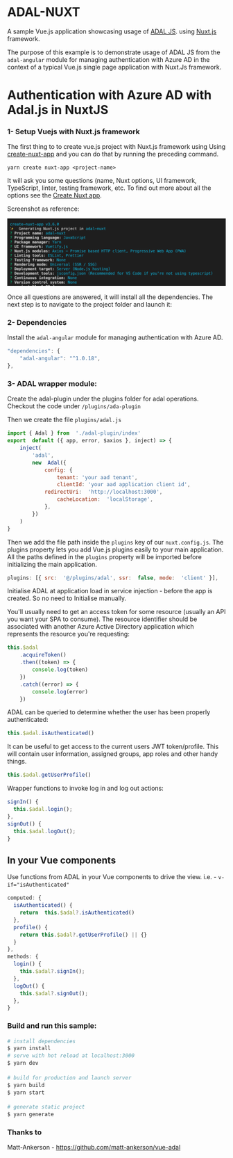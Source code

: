# ADAL-NUXT

A sample Vue.js application showcasing usage of [ADAL JS](https://github.com/AzureAD/azure-activedirectory-library-for-js). using [Nuxt.js](https://nuxtjs.org/) framework.

The purpose of this example is to demonstrate usage of ADAL JS from the `adal-angular` module for managing authentication with Azure AD in the context of a typical Vue.js single page application with Nuxt.Js framework.

# Authentication with Azure AD with Adal.js in NuxtJS

### 1- Setup Vuejs with Nuxt.js framework

The first thing to to create vue.js project with Nuxt.js framework using Using [create-nuxt-app](https://nuxtjs.org/docs/2.x/get-started/installation) and you can do that by running the preceding command.

```
yarn create nuxt-app <project-name>
```

It will ask you some questions (name, Nuxt options, UI framework, TypeScript, linter, testing framework, etc. To find out more about all the options see the [Create Nuxt app](https://github.com/nuxt/create-nuxt-app/blob/master/README.md).

Screenshot as reference:

![enter image description here](https://github.com/hakim-ali/adal-nuxt-portal/blob/master/nuxt-project-settings.png)

Once all questions are answered, it will install all the dependencies. The next step is to navigate to the project folder and launch it:

### 2- Dependencies

Install the `adal-angular` module for managing authentication with Azure AD.

```JavaScript
"dependencies": {
    "adal-angular": "^1.0.18",
},
```

### 3- ADAL wrapper module:

Create the adal-plugin under the plugins folder for adal operations. Checkout the code under `/plugins/ada-plugin`

Then we create the file `plugins/adal.js`

```JavaScript
import { Adal } from  './adal-plugin/index'
export  default ({ app, error, $axios }, inject) => {
	inject(
		'adal',
		new  Adal({
			config: {
				tenant: 'your aad tenant',
				clientId: 'your aad application client id',
  			redirectUri:  'http://localhost:3000',
				cacheLocation:  'localStorage',
			},
		})
	)
}
```

Then we add the file path inside the `plugins` key of our `nuxt.config.js`. The plugins property lets you add Vue.js plugins easily to your main application. All the paths defined in the `plugins` property will be imported before initializing the main application.

```JavaScript
plugins: [{ src:  '@/plugins/adal', ssr:  false, mode:  'client' }],
```

Initialise ADAL at application load in service injection - before the app is created. So no need to Initialise manually.

You'll usually need to get an access token for some resource (usually an API you want your SPA to consume). The resource identifier should be associated with another Azure Active Directory application which represents the resource you're requesting:

```JavaScript
this.$adal
	.acquireToken()
	.then((token) => {
		console.log(token)
	})
	.catch((error) => {
		console.log(error)
	})
```

ADAL can be queried to determine whether the user has been properly authenticated:

```JavaScript
this.$adal.isAuthenticated()
```

It can be useful to get access to the current users JWT token/profile. This will contain user information, assigned groups, app roles and other handy things.

```JavaScript
this.$adal.getUserProfile()
```

Wrapper functions to invoke log in and log out actions:

```JavaScript
signIn() {
  this.$adal.login();
},
signOut() {
  this.$adal.logOut();
}
```

## In your Vue components

Use functions from ADAL in your Vue components to drive the view. i.e. - `v-if="isAuthenticated"`

```JavaScript
computed: {
  isAuthenticated() {
	return  this.$adal?.isAuthenticated()
  },
  profile() {
	return this.$adal?.getUserProfile() || {}
  }
},
methods: {
  login() {
    this.$adal?.signIn();
  },
  logOut() {
    this.$adal?.signOut();
  },
}
```

### Build and run this sample:

```bash
# install dependencies
$ yarn install
# serve with hot reload at localhost:3000
$ yarn dev

# build for production and launch server
$ yarn build
$ yarn start

# generate static project
$ yarn generate
```

### Thanks to

Matt-Ankerson - https://github.com/matt-ankerson/vue-adal
